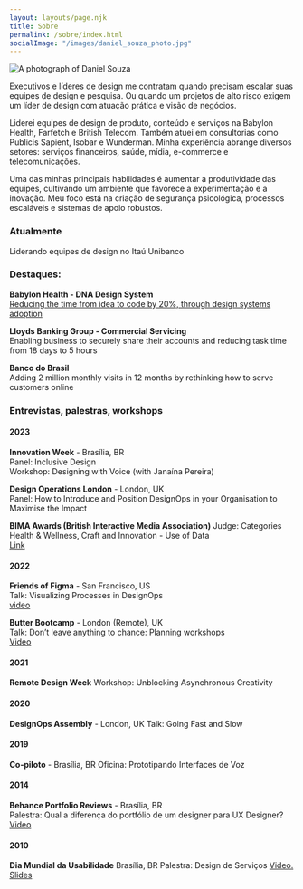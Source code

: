 ```yaml
---
layout: layouts/page.njk
title: Sobre
permalink: /sobre/index.html
socialImage: "/images/daniel_souza_photo.jpg"
---
```

![A photograph of Daniel Souza](/images/daniel_souza_photo.jpg "A photograph of Daniel Souza ")

Executivos e líderes de design me contratam quando precisam escalar suas equipes de design e pesquisa. Ou quando um projetos de alto risco exigem um líder de design com atuação prática e visão de negócios. 

Liderei equipes de design de produto, conteúdo e serviços na Babylon Health, Farfetch e British Telecom. Também atuei em consultorias como Publicis Sapient, Isobar e Wunderman.
Minha experiência abrange diversos setores: serviços financeiros, saúde, mídia, e-commerce e telecomunicações.

Uma das minhas principais habilidades é aumentar a produtividade das equipes, cultivando um ambiente que favorece a experimentação e a inovação. Meu foco está na criação de segurança psicológica, processos escaláveis e sistemas de apoio robustos.

### Atualmente
Liderando equipes de design no Itaú Unibanco

### Destaques: 

**Babylon Health - DNA Design System** \
[Reducing the time from idea to code by 20%, through design systems adoption](https://danielsouza.org/about/cases/babylon.html)


**Lloyds Banking Group - Commercial Servicing**   
Enabling business to securely share their accounts and reducing task time from 18 days to 5 hours

**Banco do Brasil** \
Adding 2 million monthly visits in 12 months by rethinking how to serve customers online  

### Entrevistas, palestras, workshops

#### 2023

**Innovation Week** - Brasília, BR \
Panel: Inclusive Design  \
Workshop: Designing with Voice (with Janaína Pereira)   

**Design Operations London** - London, UK \
Panel: How to Introduce and Position DesignOps in your Organisation to Maximise the Impact

**BIMA Awards (British Interactive Media Association)** 
Judge: Categories Health & Wellness, Craft and Innovation - Use of Data  
[Link](https://bima.co.uk/meet-the-bima-awards-judges-2023/)

#### 2022
**Friends of Figma** - San Francisco, US <br /> 
Talk: Visualizing Processes in DesignOps <br /> 
[video](https://www.youtube.com/watch?v=0s_kaD_tphs)

**Butter Bootcamp** - London (Remote), UK  \
Talk: Don’t leave anything to chance: Planning workshops  \
[Video](https://www.youtube.com/watch?v=WuXEMNW5jFg)

#### 2021 
**Remote Design Week**
Workshop: Unblocking Asynchronous Creativity

#### 2020 
**DesignOps Assembly** - London, UK
Talk: Going Fast and Slow 

#### 2019
**Co-piloto** - Brasília, BR 
Oficina: Prototipando Interfaces de Voz 


#### 2014
**Behance Portfolio Reviews** - Brasília, BR  
Palestra: Qual a diferença do portfólio de um designer para UX Designer? 
[Video](https://www.youtube.com/watch?v=SsGyaFkVlak)

#### 2010

**Dia Mundial da Usabilidade** Brasília, BR
Palestra: Design de Serviços 
[Video.](https://www.youtube.com/watch?v=ycDuNi215U8) [Slides](https://www.slideshare.net/slideshow/design-de-servios-16297181/16297181)

